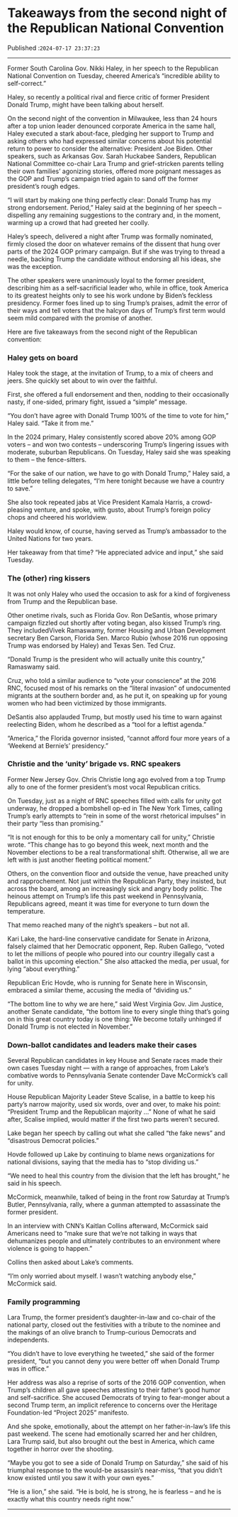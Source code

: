 # Takeaways from the second night of the Republican National Convention

Published :`2024-07-17 23:37:23`

---

Former South Carolina Gov. Nikki Haley, in her speech to the Republican National Convention on Tuesday, cheered America’s “incredible ability to self-correct.”

Haley, so recently a political rival and fierce critic of former President Donald Trump, might have been talking about herself.

On the second night of the convention in Milwaukee, less than 24 hours after a top union leader denounced corporate America in the same hall, Haley executed a stark about-face, pledging her support to Trump and asking others who had expressed similar concerns about his potential return to power to consider the alternative: President Joe Biden. Other speakers, such as Arkansas Gov. Sarah Huckabee Sanders, Republican National Committee co-chair Lara Trump and grief-stricken parents telling their own families’ agonizing stories, offered more poignant messages as the GOP and Trump’s campaign tried again to sand off the former president’s rough edges.

“I will start by making one thing perfectly clear: Donald Trump has my strong endorsement. Period,” Haley said at the beginning of her speech – dispelling any remaining suggestions to the contrary and, in the moment, warming up a crowd that had greeted her coolly.

Haley’s speech, delivered a night after Trump was formally nominated, firmly closed the door on whatever remains of the dissent that hung over parts of the 2024 GOP primary campaign. But if she was trying to thread a needle, backing Trump the candidate without endorsing all his ideas, she was the exception.

The other speakers were unanimously loyal to the former president, describing him as a self-sacrificial leader who, while in office, took America to its greatest heights only to see his work undone by Biden’s feckless presidency. Former foes lined up to sing Trump’s praises, admit the error of their ways and tell voters that the halcyon days of Trump’s first term would seem mild compared with the promise of another.

Here are five takeaways from the second night of the Republican convention:

### Haley gets on board

Haley took the stage, at the invitation of Trump, to a mix of cheers and jeers. She quickly set about to win over the faithful.

First, she offered a full endorsement and then, nodding to their occasionally nasty, if one-sided, primary fight, issued a “simple” message.

“You don’t have agree with Donald Trump 100% of the time to vote for him,” Haley said. “Take it from me.”

In the 2024 primary, Haley consistently scored above 20% among GOP voters – and won two contests – underscoring Trump’s lingering issues with moderate, suburban Republicans. On Tuesday, Haley said she was speaking to them – the fence-sitters.

“For the sake of our nation, we have to go with Donald Trump,” Haley said, a little before telling delegates, “I’m here tonight because we have a country to save.”

She also took repeated jabs at Vice President Kamala Harris, a crowd-pleasing venture, and spoke, with gusto, about Trump’s foreign policy chops and cheered his worldview.

Haley would know, of course, having served as Trump’s ambassador to the United Nations for two years.

Her takeaway from that time? “He appreciated advice and input,” she said Tuesday.

### The (other) ring kissers

It was not only Haley who used the occasion to ask for a kind of forgiveness from Trump and the Republican base.

Other onetime rivals, such as Florida Gov. Ron DeSantis, whose primary campaign fizzled out shortly after voting began, also kissed Trump’s ring. They includedVivek Ramaswamy, former Housing and Urban Development secretary Ben Carson, Florida Sen. Marco Rubio (whose 2016 run opposing Trump was endorsed by Haley) and Texas Sen. Ted Cruz.

“Donald Trump is the president who will actually unite this country,” Ramaswamy said.

Cruz, who told a similar audience to “vote your conscience” at the 2016 RNC, focused most of his remarks on the “literal invasion” of undocumented migrants at the southern border and, as he put it, on speaking up for young women who had been victimized by those immigrants.

DeSantis also applauded Trump, but mostly used his time to warn against reelecting Biden, whom he described as a “tool for a leftist agenda.”

“America,” the Florida governor insisted, “cannot afford four more years of a ‘Weekend at Bernie’s’ presidency.”

### Christie and the ‘unity’ brigade vs. RNC speakers

Former New Jersey Gov. Chris Christie long ago evolved from a top Trump ally to one of the former president’s most vocal Republican critics.

On Tuesday, just as a night of RNC speeches filled with calls for unity got underway, he dropped a bombshell op-ed in The New York Times, calling Trump’s early attempts to “rein in some of the worst rhetorical impulses” in their party “less than promising.”

“It is not enough for this to be only a momentary call for unity,” Christie wrote. “This change has to go beyond this week, next month and the November elections to be a real transformational shift. Otherwise, all we are left with is just another fleeting political moment.”

Others, on the convention floor and outside the venue, have preached unity and rapprochement. Not just within the Republican Party, they insisted, but across the board, among an increasingly sick and angry body politic. The heinous attempt on Trump’s life this past weekend in Pennsylvania, Republicans agreed, meant it was time for everyone to turn down the temperature.

That memo reached many of the night’s speakers – but not all.

Kari Lake, the hard-line conservative candidate for Senate in Arizona, falsely claimed that her Democratic opponent, Rep. Ruben Gallego, “voted to let the millions of people who poured into our country illegally cast a ballot in this upcoming election.” She also attacked the media, per usual, for lying “about everything.”

Republican Eric Hovde, who is running for Senate here in Wisconsin, embraced a similar theme, accusing the media of “dividing us.”

“The bottom line to why we are here,” said West Virginia Gov. Jim Justice, another Senate candidate, “the bottom line to every single thing that’s going on in this great country today is one thing: We become totally unhinged if Donald Trump is not elected in November.”

### Down-ballot candidates and leaders make their cases

Several Republican candidates in key House and Senate races made their own cases Tuesday night — with a range of approaches, from Lake’s combative words to Pennsylvania Senate contender Dave McCormick’s call for unity.

House Republican Majority Leader Steve Scalise, in a battle to keep his party’s narrow majority, used six words, over and over, to make his point: “President Trump and the Republican majority …” None of what he said after, Scalise implied, would matter if the first two parts weren’t secured.

Lake began her speech by calling out what she called “the fake news” and “disastrous Democrat policies.”

Hovde followed up Lake by continuing to blame news organizations for national divisions, saying that the media has to “stop dividing us.”

“We need to heal this country from the division that the left has brought,” he said in his speech.

McCormick, meanwhile, talked of being in the front row Saturday at Trump’s Butler, Pennsylvania, rally, where a gunman attempted to assassinate the former president.

In an interview with CNN’s Kaitlan Collins afterward, McCormick said Americans need to “make sure that we’re not talking in ways that dehumanizes people and ultimately contributes to an environment where violence is going to happen.”

Collins then asked about Lake’s comments.

“I’m only worried about myself. I wasn’t watching anybody else,” McCormick said.

### Family programming

Lara Trump, the former president’s daughter-in-law and co-chair of the national party, closed out the festivities with a tribute to the nominee and the makings of an olive branch to Trump-curious Democrats and independents.

“You didn’t have to love everything he tweeted,” she said of the former president, “but you cannot deny you were better off when Donald Trump was in office.”

Her address was also a reprise of sorts of the 2016 GOP convention, when Trump’s children all gave speeches attesting to their father’s good humor and self-sacrifice. She accused Democrats of trying to fear-monger about a second Trump term, an implicit reference to concerns over the Heritage Foundation-led “Project 2025” manifesto.

And she spoke, emotionally, about the attempt on her father-in-law’s life this past weekend. The scene had emotionally scarred her and her children, Lara Trump said, but also brought out the best in America, which came together in horror over the shooting.

“Maybe you got to see a side of Donald Trump on Saturday,” she said of his triumphal response to the would-be assassin’s near-miss, “that you didn’t know existed until you saw it with your own eyes.”

“He is a lion,” she said. “He is bold, he is strong, he is fearless – and he is exactly what this country needs right now.”

---

